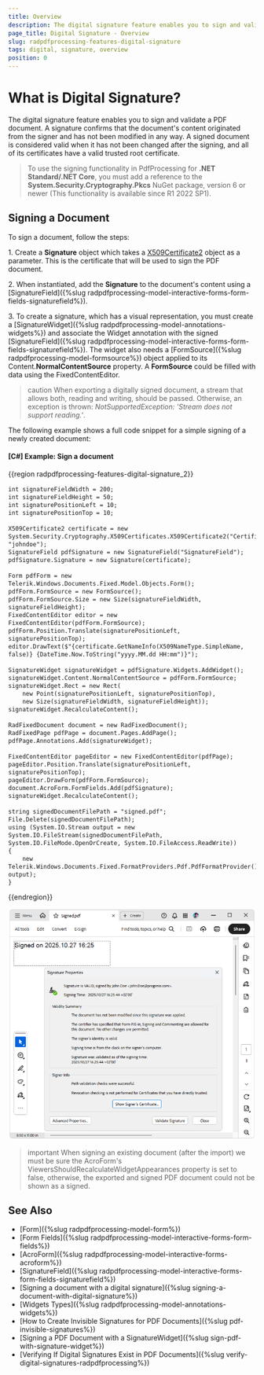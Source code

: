 ```yaml
---
title: Overview
description: The digital signature feature enables you to sign and validate a PDF document. 
page_title: Digital Signature - Overview
slug: radpdfprocessing-features-digital-signature
tags: digital, signature, overview
position: 0
---
```


# What is Digital Signature?

The digital signature feature enables you to sign and validate a PDF document. A signature confirms that the document's content originated from the signer and has not been modified in any way. A signed document is considered valid when it has not been changed after the signing, and all of its certificates have a valid trusted root certificate.

>To use the signing functionality in PdfProcessing for **.NET Standard/.NET Core**, you must add a reference to the **System.Security.Cryptography.Pkcs** NuGet package, version 6 or newer (This functionality is available since R1 2022 SP1).

## Signing a Document

To sign a document, follow the steps:

1\. Create a **Signature** object which takes a [X509Certificate2](https://msdn.microsoft.com/en-us/library/system.security.cryptography.x509certificates.x509certificate2(v=vs.110).aspx) object as a parameter. This is the certificate that will be used to sign the PDF document.

2\. When instantiated, add the **Signature** to the document's content using a [SignatureField]({%slug radpdfprocessing-model-interactive-forms-form-fields-signaturefield%}).

3\. To create a signature, which has a visual representation, you must create a [SignatureWidget]({%slug radpdfprocessing-model-annotations-widgets%}) and associate the Widget annotation with the signed [SignatureField]({%slug radpdfprocessing-model-interactive-forms-form-fields-signaturefield%}). The widget also needs a [FormSource]({%slug radpdfprocessing-model-formsource%}) object applied to its Content.**NormalContentSource** property. A **FormSource** could be filled with data using the FixedContentEditor.

>caution When exporting a digitally signed document, a stream that allows both, reading and writing, should be passed. Otherwise, an exception is thrown: *NotSupportedException: 'Stream does not support reading.'*.

The following example shows a full code snippet for a simple signing of a newly created document:

#### **[C#] Example: Sign a document**

{{region radpdfprocessing-features-digital-signature_2}}

    int signatureFieldWidth = 200;
    int signatureFieldHeight = 50;
    int signaturePositionLeft = 10;
    int signaturePositionTop = 10; 

    X509Certificate2 certificate = new System.Security.Cryptography.X509Certificates.X509Certificate2("Certificate.pfx", "johndoe");
    SignatureField pdfSignature = new SignatureField("SignatureField");
    pdfSignature.Signature = new Signature(certificate);

    Form pdfForm = new Telerik.Windows.Documents.Fixed.Model.Objects.Form();
    pdfForm.FormSource = new FormSource();
    pdfForm.FormSource.Size = new Size(signatureFieldWidth, signatureFieldHeight);
    FixedContentEditor editor = new FixedContentEditor(pdfForm.FormSource);
    pdfForm.Position.Translate(signaturePositionLeft, signaturePositionTop);
    editor.DrawText($"{certificate.GetNameInfo(X509NameType.SimpleName, false)} {DateTime.Now.ToString("yyyy.MM.dd HH:mm")}");

    SignatureWidget signatureWidget = pdfSignature.Widgets.AddWidget();
    signatureWidget.Content.NormalContentSource = pdfForm.FormSource;
    signatureWidget.Rect = new Rect(
        new Point(signaturePositionLeft, signaturePositionTop),
        new Size(signatureFieldWidth, signatureFieldHeight));
    signatureWidget.RecalculateContent();

    RadFixedDocument document = new RadFixedDocument();
    RadFixedPage pdfPage = document.Pages.AddPage();
    pdfPage.Annotations.Add(signatureWidget);

    FixedContentEditor pageEditor = new FixedContentEditor(pdfPage);
    pageEditor.Position.Translate(signaturePositionLeft, signaturePositionTop);
    pageEditor.DrawForm(pdfForm.FormSource);
    document.AcroForm.FormFields.Add(pdfSignature);
    signatureWidget.RecalculateContent();

    string signedDocumentFilePath = "signed.pdf";
    File.Delete(signedDocumentFilePath);
    using (System.IO.Stream output = new System.IO.FileStream(signedDocumentFilePath, System.IO.FileMode.OpenOrCreate, System.IO.FileAccess.ReadWrite))
    {
        new Telerik.Windows.Documents.Fixed.FormatProviders.Pdf.PdfFormatProvider().Export(document, output);
    }

{{endregion}}

![Signed PDF](images/radpdfprocessing-features-digital-signature.png)

>important When signing an existing document (after the import) we must be sure the AcroForm's ViewersShouldRecalculateWidgetAppearances property is set to false, otherwise, the exported and signed PDF document could not be shown as a signed. 

## See Also

* [Form]({%slug radpdfprocessing-model-form%})
* [Form Fields]({%slug radpdfprocessing-model-interactive-forms-form-fields%})
* [AcroForm]({%slug radpdfprocessing-model-interactive-forms-acroform%})
* [SignatureField]({%slug radpdfprocessing-model-interactive-forms-form-fields-signaturefield%})
* [Signing a document with a digital signature]({%slug signing-a-document-with-digital-signature%})
* [Widgets Types]({%slug radpdfprocessing-model-annotations-widgets%})
* [How to Create Invisible Signatures for PDF Documents]({%slug pdf-invisible-signatures%})
* [Signing a PDF Document with a SignatureWidget]({%slug sign-pdf-with-signature-widget%})
* [Verifying If Digital Signatures Exist in PDF Documents]({%slug verify-digital-signatures-radpdfprocessing%})
